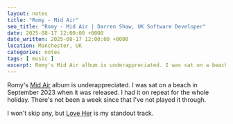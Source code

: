 ```yaml
---
layout: notes
title: "Romy - Mid Air"
seo_title: "Romy - Mid Air | Darren Shaw, UK Software Developer"
date: 2025-08-17 12:00:00 +0000
date_written: 2025-08-17 12:00:00 +0000
location: Manchester, UK
categories: notes
tags: [ music ]
excerpt: Romy's Mid Air album is underappreciated. I was sat on a beach in September 2023 when it was released. I had it on repeat for the whole holiday. There's not been a week since that I've not played it through.
---
```


Romy's [Mid Air](https://open.spotify.com/album/7vQRJ5q9b0c4gKrsh9yIhE) album is underappreciated. I was sat on a beach
in September 2023 when it was released. I had it on repeat for the whole holiday. There's not been a week since that
I've not played it through. 

I won't skip any, but [Love Her](https://www.youtube.com/watch?v=k6gGG7u0dbE) is my standout
track.

